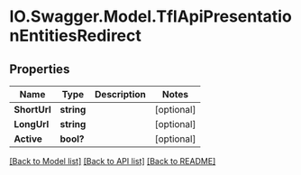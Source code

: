 # IO.Swagger.Model.TflApiPresentationEntitiesRedirect
## Properties

Name | Type | Description | Notes
------------ | ------------- | ------------- | -------------
**ShortUrl** | **string** |  | [optional] 
**LongUrl** | **string** |  | [optional] 
**Active** | **bool?** |  | [optional] 

[[Back to Model list]](../README.md#documentation-for-models) [[Back to API list]](../README.md#documentation-for-api-endpoints) [[Back to README]](../README.md)

